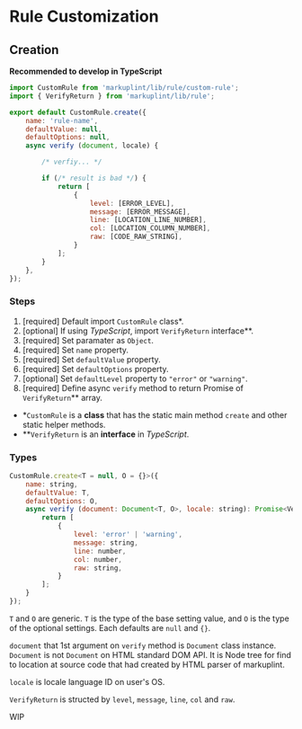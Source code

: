 # Rule Customization

## Creation

**Recommended to develop in TypeScript**

```js
import CustomRule from 'markuplint/lib/rule/custom-rule';
import { VerifyReturn } from 'markuplint/lib/rule';

export default CustomRule.create({
	name: 'rule-name',
	defaultValue: null,
	defaultOptions: null,
	async verify (document, locale) {

		/* verfiy... */

		if (/* result is bad */) {
			return [
				{
					level: [ERROR_LEVEL],
					message: [ERROR_MESSAGE],
					line: [LOCATION_LINE_NUMBER],
					col: [LOCATION_COLUMN_NUMBER],
					raw: [CODE_RAW_STRING],
				}
			];
		}
	},
});
```

### Steps

1. [required] Default import `CustomRule` class*.
2. [optional] If using _TypeScript_, import `VerifyReturn` interface**.
3. [required] Set paramater as `Object`.
4. [required] Set `name` property.
5. [required] Set `defaultValue` property.
6. [required] Set `defaultOptions` property.
7. [optional] Set `defaultLevel` property to `"error"` or `"warning"`.
8. [required] Define async `verify` method to return Promise of `VerifyReturn`** array.

- *`CustomRule` is a **class** that has the static main method `create` and other static helper methods.
- **`VerifyReturn` is an **interface** in _TypeScript_.

### Types

```js
CustomRule.create<T = null, O = {}>({
	name: string,
	defaultValue: T,
	defaultOptions: O,
	async verify (document: Document<T, O>, locale: string): Promise<VerifyReturn[]> {
		return [
			{
				level: 'error' | 'warning',
				message: string,
				line: number,
				col: number,
				raw: string,
			}
		];
	}
});
```

`T` and `O` are generic. `T` is the type of the base setting value, and `O` is the type of the optional settings. Each defaults are `null` and `{}`.

`document` that 1st argument on `verify` method is `Document` class instance. `Document` is not `Document` on HTML standard DOM API. It is Node tree for find to  location at source code that had created by HTML parser of markuplint.

`locale` is locale language ID on user's OS.

`VerifyReturn` is structed by `level`, `message`, `line`, `col` and `raw`.

WIP

